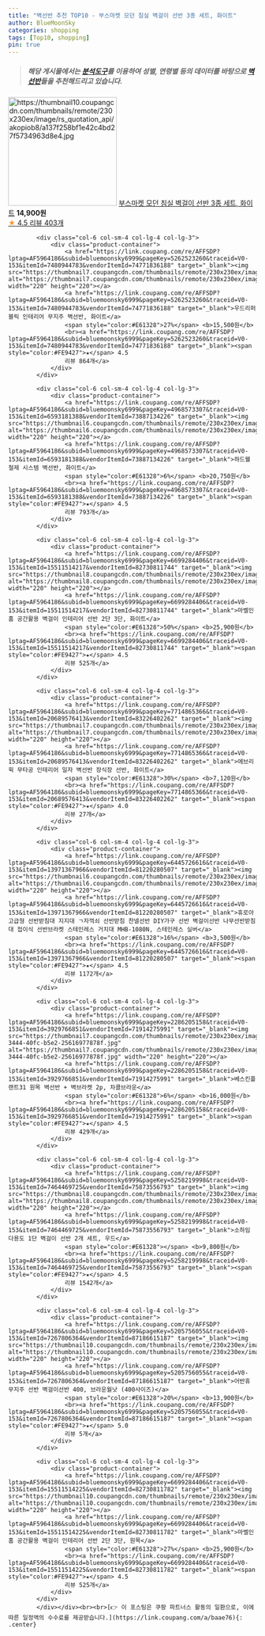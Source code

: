 ```yaml
---
title: "벽선반 추천 TOP10 - 부스마켓 모던 침실 벽걸이 선반 3종 세트, 화이트"
author: BlueMoonSky
categories: shopping
tags: [Top10, shopping]
pin: true
---
```


> ##### 해당 게시물에서는 [**분석도구**](https://itemscout.io/)를 이용하여 **성별**, **연령별** 등의 데이터를 바탕으로 [**벽선반**](https://link.coupang.com/a/baae76)들을 추천해드리고 있습니다.
<div class="container"><div class="row">
            <div class="col-6 col-sm-4 col-lg-4 col-lg-3">
                <div class="product-container">
                    <a href="https://link.coupang.com/re/AFFSDP?lptag=AF5964186&subid=bluemoonsky6999&pageKey=7116158035&traceid=V0-153&itemId=17804564039&vendorItemId=79811186064" target="_blank"><img src="https://thumbnail10.coupangcdn.com/thumbnails/remote/230x230ex/image/rs_quotation_api/akopiob8/a137f258bf1e42c4bd27f5734963d8e4.jpg" alt="https://thumbnail10.coupangcdn.com/thumbnails/remote/230x230ex/image/rs_quotation_api/akopiob8/a137f258bf1e42c4bd27f5734963d8e4.jpg" width="220" height="220"></a>
                    <a href="https://link.coupang.com/re/AFFSDP?lptag=AF5964186&subid=bluemoonsky6999&pageKey=7116158035&traceid=V0-153&itemId=17804564039&vendorItemId=79811186064" target="_blank">부스마켓 모던 침실 벽걸이 선반 3종 세트, 화이트</a>
                    <span style="color:#E61328"></span> <b>14,900원</b>
                    <br><a href="https://link.coupang.com/re/AFFSDP?lptag=AF5964186&subid=bluemoonsky6999&pageKey=7116158035&traceid=V0-153&itemId=17804564039&vendorItemId=79811186064" target="_blank"><span style="color:#FE9427">★</span> 4.5
                    리뷰 403개</a>
                </div>
            </div>
            
            <div class="col-6 col-sm-4 col-lg-4 col-lg-3">
                <div class="product-container">
                    <a href="https://link.coupang.com/re/AFFSDP?lptag=AF5964186&subid=bluemoonsky6999&pageKey=5262523260&traceid=V0-153&itemId=7480944783&vendorItemId=74771836188" target="_blank"><img src="https://thumbnail7.coupangcdn.com/thumbnails/remote/230x230ex/image/rs_quotation_api/uomuwoxy/324b576a2e564c9b86dc7cbeb416e1bd.jpg" alt="https://thumbnail7.coupangcdn.com/thumbnails/remote/230x230ex/image/rs_quotation_api/uomuwoxy/324b576a2e564c9b86dc7cbeb416e1bd.jpg" width="220" height="220"></a>
                    <a href="https://link.coupang.com/re/AFFSDP?lptag=AF5964186&subid=bluemoonsky6999&pageKey=5262523260&traceid=V0-153&itemId=7480944783&vendorItemId=74771836188" target="_blank">우드리퍼블릭 인테리어 무지주 벽선반, 화이트</a>
                    <span style="color:#E61328">27%</span> <b>15,500원</b>
                    <br><a href="https://link.coupang.com/re/AFFSDP?lptag=AF5964186&subid=bluemoonsky6999&pageKey=5262523260&traceid=V0-153&itemId=7480944783&vendorItemId=74771836188" target="_blank"><span style="color:#FE9427">★</span> 4.5
                    리뷰 864개</a>
                </div>
            </div>
            
            <div class="col-6 col-sm-4 col-lg-4 col-lg-3">
                <div class="product-container">
                    <a href="https://link.coupang.com/re/AFFSDP?lptag=AF5964186&subid=bluemoonsky6999&pageKey=4968573307&traceid=V0-153&itemId=6593181388&vendorItemId=73887134226" target="_blank"><img src="https://thumbnail6.coupangcdn.com/thumbnails/remote/230x230ex/image/rs_quotation_api/9lxqi038/8890e029d6624ec49395febe5b95e3b4.jpg" alt="https://thumbnail6.coupangcdn.com/thumbnails/remote/230x230ex/image/rs_quotation_api/9lxqi038/8890e029d6624ec49395febe5b95e3b4.jpg" width="220" height="220"></a>
                    <a href="https://link.coupang.com/re/AFFSDP?lptag=AF5964186&subid=bluemoonsky6999&pageKey=4968573307&traceid=V0-153&itemId=6593181388&vendorItemId=73887134226" target="_blank">하드웰 철제 시스템 벽선반, 화이트</a>
                    <span style="color:#E61328">6%</span> <b>20,750원</b>
                    <br><a href="https://link.coupang.com/re/AFFSDP?lptag=AF5964186&subid=bluemoonsky6999&pageKey=4968573307&traceid=V0-153&itemId=6593181388&vendorItemId=73887134226" target="_blank"><span style="color:#FE9427">★</span> 4.5
                    리뷰 793개</a>
                </div>
            </div>
            
            <div class="col-6 col-sm-4 col-lg-4 col-lg-3">
                <div class="product-container">
                    <a href="https://link.coupang.com/re/AFFSDP?lptag=AF5964186&subid=bluemoonsky6999&pageKey=6699284406&traceid=V0-153&itemId=15511514217&vendorItemId=82730811744" target="_blank"><img src="https://thumbnail8.coupangcdn.com/thumbnails/remote/230x230ex/image/vendor_inventory/fcfa/f1a14c06e6594667ebd14a78acd242d58e20f370d56ba9c53d4981fcfe86.jpg" alt="https://thumbnail8.coupangcdn.com/thumbnails/remote/230x230ex/image/vendor_inventory/fcfa/f1a14c06e6594667ebd14a78acd242d58e20f370d56ba9c53d4981fcfe86.jpg" width="220" height="220"></a>
                    <a href="https://link.coupang.com/re/AFFSDP?lptag=AF5964186&subid=bluemoonsky6999&pageKey=6699284406&traceid=V0-153&itemId=15511514217&vendorItemId=82730811744" target="_blank">마벨인홈 공간활용 벽걸이 인테리어 선반 2단 3단, 화이트</a>
                    <span style="color:#E61328">50%</span> <b>25,900원</b>
                    <br><a href="https://link.coupang.com/re/AFFSDP?lptag=AF5964186&subid=bluemoonsky6999&pageKey=6699284406&traceid=V0-153&itemId=15511514217&vendorItemId=82730811744" target="_blank"><span style="color:#FE9427">★</span> 4.5
                    리뷰 525개</a>
                </div>
            </div>
            
            <div class="col-6 col-sm-4 col-lg-4 col-lg-3">
                <div class="product-container">
                    <a href="https://link.coupang.com/re/AFFSDP?lptag=AF5964186&subid=bluemoonsky6999&pageKey=7714865366&traceid=V0-153&itemId=20689576413&vendorItemId=83226402262" target="_blank"><img src="https://thumbnail7.coupangcdn.com/thumbnails/remote/230x230ex/image/vendor_inventory/9a4d/f4c1c6a3f6453eeb1a5007eff726cecc9f7f950e026beee1a51ea49a031b.jpg" alt="https://thumbnail7.coupangcdn.com/thumbnails/remote/230x230ex/image/vendor_inventory/9a4d/f4c1c6a3f6453eeb1a5007eff726cecc9f7f950e026beee1a51ea49a031b.jpg" width="220" height="220"></a>
                    <a href="https://link.coupang.com/re/AFFSDP?lptag=AF5964186&subid=bluemoonsky6999&pageKey=7714865366&traceid=V0-153&itemId=20689576413&vendorItemId=83226402262" target="_blank">에브리윅 무타공 인테리어 일자 벽선반 장식장 선반, 화이트</a>
                    <span style="color:#E61328">30%</span> <b>7,120원</b>
                    <br><a href="https://link.coupang.com/re/AFFSDP?lptag=AF5964186&subid=bluemoonsky6999&pageKey=7714865366&traceid=V0-153&itemId=20689576413&vendorItemId=83226402262" target="_blank"><span style="color:#FE9427">★</span> 4.0
                    리뷰 27개</a>
                </div>
            </div>
            
            <div class="col-6 col-sm-4 col-lg-4 col-lg-3">
                <div class="product-container">
                    <a href="https://link.coupang.com/re/AFFSDP?lptag=AF5964186&subid=bluemoonsky6999&pageKey=6445726616&traceid=V0-153&itemId=13971367966&vendorItemId=81220280507" target="_blank"><img src="https://thumbnail6.coupangcdn.com/thumbnails/remote/230x230ex/image/vendor_inventory/dd8a/4f472ed57357ab5282afbe51e39f58825eea8e850fc727b6367520625b2f.jpg" alt="https://thumbnail6.coupangcdn.com/thumbnails/remote/230x230ex/image/vendor_inventory/dd8a/4f472ed57357ab5282afbe51e39f58825eea8e850fc727b6367520625b2f.jpg" width="220" height="220"></a>
                    <a href="https://link.coupang.com/re/AFFSDP?lptag=AF5964186&subid=bluemoonsky6999&pageKey=6445726616&traceid=V0-153&itemId=13971367966&vendorItemId=81220280507" target="_blank">휴로아 고급형 선반받침대 지지대 ㄱ자꺽쇠 선반받침 찬넬선반 DIY가구 선반 벽걸이선반 나무선반받침대 접이식 선반브라켓 스테인레스 거치대 MHB-1080N, 스테인레스 실버</a>
                    <span style="color:#E61328">16%</span> <b>3,500원</b>
                    <br><a href="https://link.coupang.com/re/AFFSDP?lptag=AF5964186&subid=bluemoonsky6999&pageKey=6445726616&traceid=V0-153&itemId=13971367966&vendorItemId=81220280507" target="_blank"><span style="color:#FE9427">★</span> 4.5
                    리뷰 1172개</a>
                </div>
            </div>
            
            <div class="col-6 col-sm-4 col-lg-4 col-lg-3">
                <div class="product-container">
                    <a href="https://link.coupang.com/re/AFFSDP?lptag=AF5964186&subid=bluemoonsky6999&pageKey=2286205158&traceid=V0-153&itemId=3929766851&vendorItemId=71914275991" target="_blank"><img src="https://thumbnail7.coupangcdn.com/thumbnails/remote/230x230ex/image/retail/images/2020/10/23/11/3/2315e271-3444-40fc-b5e2-25616977878f.jpg" alt="https://thumbnail7.coupangcdn.com/thumbnails/remote/230x230ex/image/retail/images/2020/10/23/11/3/2315e271-3444-40fc-b5e2-25616977878f.jpg" width="220" height="220"></a>
                    <a href="https://link.coupang.com/re/AFFSDP?lptag=AF5964186&subid=bluemoonsky6999&pageKey=2286205158&traceid=V0-153&itemId=3929766851&vendorItemId=71914275991" target="_blank">베스킨플랜트31 원목 벽선반 + 벽브라켓 2p, 차콜브라운</a>
                    <span style="color:#E61328">6%</span> <b>16,000원</b>
                    <br><a href="https://link.coupang.com/re/AFFSDP?lptag=AF5964186&subid=bluemoonsky6999&pageKey=2286205158&traceid=V0-153&itemId=3929766851&vendorItemId=71914275991" target="_blank"><span style="color:#FE9427">★</span> 4.5
                    리뷰 429개</a>
                </div>
            </div>
            
            <div class="col-6 col-sm-4 col-lg-4 col-lg-3">
                <div class="product-container">
                    <a href="https://link.coupang.com/re/AFFSDP?lptag=AF5964186&subid=bluemoonsky6999&pageKey=5258219998&traceid=V0-153&itemId=7464469725&vendorItemId=75873556793" target="_blank"><img src="https://thumbnail8.coupangcdn.com/thumbnails/remote/230x230ex/image/vendor_inventory/07af/1b370840ec5857c09dca6aa5581464fa2ed276ba01489829de76618eb06d.jpg" alt="https://thumbnail8.coupangcdn.com/thumbnails/remote/230x230ex/image/vendor_inventory/07af/1b370840ec5857c09dca6aa5581464fa2ed276ba01489829de76618eb06d.jpg" width="220" height="220"></a>
                    <a href="https://link.coupang.com/re/AFFSDP?lptag=AF5964186&subid=bluemoonsky6999&pageKey=5258219998&traceid=V0-153&itemId=7464469725&vendorItemId=75873556793" target="_blank">소하임 다용도 1단 벽걸이 선반 2개 세트, 우드</a>
                    <span style="color:#E61328"></span> <b>9,800원</b>
                    <br><a href="https://link.coupang.com/re/AFFSDP?lptag=AF5964186&subid=bluemoonsky6999&pageKey=5258219998&traceid=V0-153&itemId=7464469725&vendorItemId=75873556793" target="_blank"><span style="color:#FE9427">★</span> 4.5
                    리뷰 1542개</a>
                </div>
            </div>
            
            <div class="col-6 col-sm-4 col-lg-4 col-lg-3">
                <div class="product-container">
                    <a href="https://link.coupang.com/re/AFFSDP?lptag=AF5964186&subid=bluemoonsky6999&pageKey=5205756055&traceid=V0-153&itemId=7267806364&vendorItemId=87186615187" target="_blank"><img src="https://thumbnail10.coupangcdn.com/thumbnails/remote/230x230ex/image/vendor_inventory/2774/1e2f459573b2da1985f59c32af41ff2892792e8ccd5e972add6d74f638ec.jpg" alt="https://thumbnail10.coupangcdn.com/thumbnails/remote/230x230ex/image/vendor_inventory/2774/1e2f459573b2da1985f59c32af41ff2892792e8ccd5e972add6d74f638ec.jpg" width="220" height="220"></a>
                    <a href="https://link.coupang.com/re/AFFSDP?lptag=AF5964186&subid=bluemoonsky6999&pageKey=5205756055&traceid=V0-153&itemId=7267806364&vendorItemId=87186615187" target="_blank">어반휴 무지주 선반 벽걸이선반 400, 브라운월낫 (400사이즈)</a>
                    <span style="color:#E61328">20%</span> <b>13,900원</b>
                    <br><a href="https://link.coupang.com/re/AFFSDP?lptag=AF5964186&subid=bluemoonsky6999&pageKey=5205756055&traceid=V0-153&itemId=7267806364&vendorItemId=87186615187" target="_blank"><span style="color:#FE9427">★</span> 5.0
                    리뷰 5개</a>
                </div>
            </div>
            
            <div class="col-6 col-sm-4 col-lg-4 col-lg-3">
                <div class="product-container">
                    <a href="https://link.coupang.com/re/AFFSDP?lptag=AF5964186&subid=bluemoonsky6999&pageKey=6699284406&traceid=V0-153&itemId=15511514225&vendorItemId=82730811782" target="_blank"><img src="https://thumbnail10.coupangcdn.com/thumbnails/remote/230x230ex/image/vendor_inventory/efb4/cc02d1f891988c6e4919eac97976921ca64c7e0d87aeb642aafb063b4233.jpg" alt="https://thumbnail10.coupangcdn.com/thumbnails/remote/230x230ex/image/vendor_inventory/efb4/cc02d1f891988c6e4919eac97976921ca64c7e0d87aeb642aafb063b4233.jpg" width="220" height="220"></a>
                    <a href="https://link.coupang.com/re/AFFSDP?lptag=AF5964186&subid=bluemoonsky6999&pageKey=6699284406&traceid=V0-153&itemId=15511514225&vendorItemId=82730811782" target="_blank">마벨인홈 공간활용 벽걸이 인테리어 선반 2단 3단, 원목</a>
                    <span style="color:#E61328">27%</span> <b>25,900원</b>
                    <br><a href="https://link.coupang.com/re/AFFSDP?lptag=AF5964186&subid=bluemoonsky6999&pageKey=6699284406&traceid=V0-153&itemId=15511514225&vendorItemId=82730811782" target="_blank"><span style="color:#FE9427">★</span> 4.5
                    리뷰 525개</a>
                </div>
            </div>
            </div></div><br><br>[👉 이 포스팅은 쿠팡 파트너스 활동의 일환으로, 이에 따른 일정액의 수수료를 제공받습니다.](https://link.coupang.com/a/baae76){: .center}